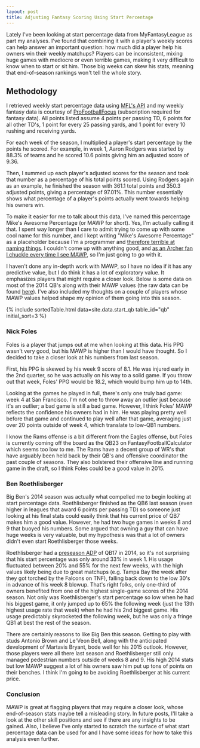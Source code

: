 ```yaml
---
layout: post
title: Adjusting Fantasy Scoring Using Start Percentage
---
```


Lately I've been looking at start percentage data from MyFantasyLeague as part my analyses. I've found that combining it with a player's weekly scores can help answer an important question: how much did a player help his owners win their weekly matchups? Players can be inconsistent, mixing huge games with mediocre or even terrible games, making it very difficult to know when to start or sit him. Those big weeks can skew his stats, meaning that end-of-season rankings won't tell the whole story.

## Methodology

I retrieved weekly start percentage data using [MFL's API](http://football.myfantasyleague.com/2014/export) and my weekly fantasy data is courtesy of [ProFootballFocus](https://www.profootballfocus.com/) (subscription required for fantasy data). All points listed assume 4 points per passing TD, 6 points for all other TD's, 1 point for every 25 passing yards, and 1 point for every 10 rushing and receiving yards.

For each week of the season, I multiplied a player's start percentage by the points he scored. For example, in week 1, Aaron Rodgers was started by 88.3% of teams and he scored 10.6 points giving him an adjusted score of 9.36. 

Then, I summed up each player's adjusted scores for the season and took that number as a percentage of his total points scored. Using Rodgers again as an example, he finished the season with 361.1 total points and 350.3 adjusted points, giving a percentage of 97.01%. This number essentially shows what percentage of a player's points actually went towards helping his owners win.

To make it easier for me to talk about this data, I've named this percentage Mike's Awesome Percentage (or MAWP for short). Yes, I'm actually calling it that. I spent way longer than I care to admit trying to come up with some cool name for this number, and I kept writing "Mike's Awesome Percentage" as a placeholder because I'm a programmer and [therefore terrible at naming things](https://twitter.com/codinghorror/status/506010907021828096). I couldn't come up with anything good, and [as an Archer fan I chuckle every time I see MAWP](https://www.youtube.com/watch?v=Tekhh7Iy-sM), so I'm just going to go with it.

I haven't done any in-depth work with MAWP, so I have no idea if it has any predictive value, but I do think it has a lot of exploratory value. It emphasizes players that might require a closer look. Below is some data on most of the 2014 QB's along with their MAWP values (the raw data can be found [here](https://raw.githubusercontent.com/mplis/mplis.github.io/master/_data/start_qb.csv)). I've also included my thoughts on a couple of players whose MAWP values helped shape my opinion of them going into this season.

{% include sortedTable.html data=site.data.start_qb table_id="qb" initial_sort=3 %}

### Nick Foles
Foles is a player that jumps out at me when looking at this data. His PPG wasn't very good, but his MAWP is higher than I would have thought. So I decided to take a closer look at his numbers from last season.

First, his PPG is skewed by his week 9 score of 8.1. He was injured early in the 2nd quarter, so he was actually on his way to a solid game. If you throw out that week, Foles' PPG would be 18.2, which would bump him up to 14th. 

Looking at the games he played in full, there's only one truly bad game: week 4 at San Francisco. I'm not one to throw away an outlier just because it's an outlier; a bad game is still a bad game. However, I think Foles' MAWP reflects the confidence his owners had in him. He was playing pretty well before that game and continued to play well after that game, averaging just over 20 points outside of week 4, which translate to low-QB1 numbers.

I know the Rams offense is a bit different from the Eagles offense, but Foles is currently coming off the board as the QB23 on FantasyFootballCalculator which seems too low to me. The Rams have a decent group of WR's that have arguably been held back by their QB's and offensive coordinator the past couple of seasons. They also bolstered their offensive line and running game in the draft, so I think Foles could be a good value in 2015.

### Ben Roethlisberger

Big Ben's 2014 season was actually what compelled me to begin looking at start percentage data. Roethlisberger finished as the QB6  last season (even higher in leagues that award 6 points per passing TD) so someone just looking at his final stats could easily think that his current price of QB7 makes him a good value. However, he had two huge games in weeks 8 and 9 that buoyed his numbers. Some argued that owning a guy that can have huge weeks is very valuable, but my hypothesis was that a lot of owners didn't even start Roethlisberger those weeks.

Roethlisberger had a [preseason ADP](http://fantasyfootballcalculator.com/adp.php?format=standard&year=2014&teams=12&view=graph&pos=qb) of QB17 in 2014, so it's not surprising that his start percentage was only around 33% in week 1. His usage fluctuated between 20% and 55% for the next few weeks, with the high values likely being due to great matchups (e.g. Tampa Bay the week after they got torched by the Falcons on TNF), falling back down to the low 30's in advance of his week 8 blowup. That's right folks, only one-third of owners benefited from one of the highest single-game scores of the 2014 season. Not only was Roethlisberger's start percentage so low when he had his biggest game, it only jumped up to 65% the following week (just the 13th highest usage rate that week) when he had his 2nd biggest game. His usage predictably skyrocketed the following week, but he was only a fringe QB1 at best the rest of the season.

There are certainly reasons to like Big Ben this season. Getting to play with studs Antonio Brown and Le'Veon Bell, along with the anticipated development of Martavis Bryant, bode well for his 2015 outlook. However, those players were all there last season and Roethlisberger still only managed pedestrian numbers outside of weeks 8 and 9. His high 2014 stats but low MAWP suggest a lot of his owners saw him put up tons of points on their benches. I think I'm going to be avoiding Roethlisberger at his current price. 


### Conclusion

MAWP is great at flagging players that may require a closer look, whose end-of-season stats maybe tell a misleading story. In future posts, I'll take a look at the other skill positions and see if there are any insights to be gained. Also, I believe I've only started to scratch the surface of what start percentage data can be used for and I have some ideas for how to take this analysis even further.